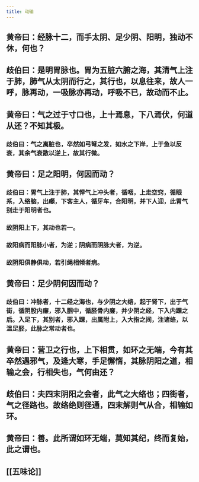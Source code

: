 ```yaml
---
title: 动输
---
```


## 黄帝曰：经脉十二，而手太阴、足少阴、阳明，独动不休，何也？
## 歧伯曰：是明胃脉也。胃为五脏六腑之海，其清气上注于肺，肺气从太阴而行之，其行也，以息往来，故人一呼，脉再动，一吸脉亦再动，呼吸不已，故动而不止。
## 黄帝曰：气之过于寸口也，上十焉息，下八焉伏，何道从还？不知其极。
### 歧伯曰：气之离脏也，卒然如弓弩之发，如水之下岸，上于鱼以反衰，其余气衰散以逆上，故其行微。
## 黄帝曰：足之阳明，何因而动？
### 歧伯曰：胃气上注于肺，其悍气上冲头者，循咽，上走空窍，循眼系，入络脑，出顑，下客主人，循牙车，合阳明，并下人迎，此胃气别走于阳明者也。
### 故阴阳上下，其动也若一。
### 故阳病而阳脉小者，为逆；阴病而阴脉大者，为逆。
### 故阴阳俱静俱动，若引绳相倾者病。
## 黄帝曰：足少阴何因而动？
### 歧伯曰：冲脉者，十二经之海也，与少阴之大络，起于肾下，出于气街，循阴股内廉，邪入腘中，循胫骨内廉，并少阴之经，下入内踝之后。入足下，其别者，邪入踝，出属附上，入大指之间，注诸络，以温足胫，此脉之常动者也。
## 黄帝曰：营卫之行也，上下相贯，如环之无端，今有其卒然遇邪气，及逄大寒，手足懈惰，其脉阴阳之道，相输之会，行相失也，气何由还？
## 歧伯曰：夫四末阴阳之会者，此气之大络也；四街者，气之径路也。故络绝则径通，四末解则气从合，相输如环。
## 黄帝曰：善。此所谓如环无端，莫知其纪，终而复始，此之谓也。
## [[五味论]]
